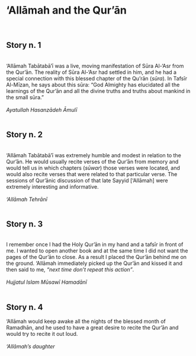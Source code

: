 ‘Allāmah and the Qur’ān
=======================

 

Story n. 1
----------

   
 ‘Allāmah Tabātabā’ī was a live, moving manifestation of Sūra Al-‘Asr
from the Qur’ān. The reality of Sūra Al-‘Asr had settled in him, and he
had a special connection with this blessed chapter of the Qu’rān
(*sūra*). In Tafsīr Al-Mīzan, he says about this sūra: “God Almighty has
elucidated all the learnings of the Qur’ān and all the divine truths and
truths about mankind in the small sūra.”  
    
*Ayatullah Hasanzādeh Āmulī*  
  

Story n. 2
----------

   
 ‘Allāmah Tabātabā’ī was extremely humble and modest in relation to the
Qur’ān. He would usually recite verses of the Qur’ān from memory and
would tell us in which chapters (*sūwar*) those verses were located, and
would also recite verses that were related to that particular verse. The
sessions of Qur’ānic discussion of that late Sayyid [‘Allāmah] were
extremely interesting and informative.  
    
*‘Allāmah Tehrānī*  
  

Story n. 3
----------

   
 I remember once I had the Holy Qur’ān in my hand and a tafsīr in front
of me. I wanted to open another book and at the same time I did not want
the pages of the Qur’ān to close. As a result I placed the Qur’ān behind
me on the ground. ‘Allāmah immediately picked up the Qur’ān and kissed
it and then said to me, *“next time don’t repeat this action”*.  
    
*Hujjatul Islam Mūsawī Hamadānī*  
  

Story n. 4
----------

‘Allāmah would keep awake all the nights of the blessed month of
Ramadhān, and he used to have a great desire to recite the Qur’ān and
would try to recite it out loud.  
    
*‘Allāmah’s daughter*  


